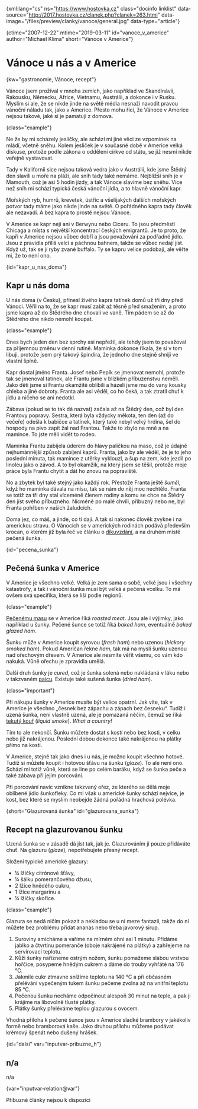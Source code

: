 
{xml:lang="cs" ns="https://www.hostovka.cz" class="docinfo linklist" data-source="http://2017.hostovka.cz/clanek.php?clanek=263.html" data-image="/files/preview/clanky/vanoce/general.jpg" data-type="article"}

{ctime="2007-12-22" mtime="2019-03-11" id="vanoce\_v\_americe" author="Michael Klíma" short="Vánoce v Americe"}

# Vánoce u nás a v Americe

<!-- generated attribute kw by user_udpatekw.sh on 2020-05-07, do not edit -->

{kw="gastronomie, Vánoce, recept"}

Vánoce jsem prožíval v mnoha zemích, jako například ve Skandinávii, Rakousku, Německu, Africe, Vietnamu, Austrálii, a dokonce i v Rusku. Myslím si ale, že se nikde jinde na světě média nesnaží navodit pravou vánoční náladu tak, jako v Americe. Přesto mohu říci, že Vánoce v Americe nejsou takové, jaké si je pamatuji z domova.

{class="example"}

Ne že by mi scházely jesličky, ale schází mi jiné věci ze vzpomínek na mládí, včetně sněhu. Kolem jesliček je v současné době v Americe velká diskuse, protože podle zákona o oddělení církve od státu, se již nesmí nikde veřejně vystavovat.

Tady v Kalifornii sice nejsou taková vedra jako v Austrálii, kde jsme Štědrý den slavili u moře na pláži, ale sníh tady také nemáme. Nejbližší sníh je v Mamouth, což je asi 5 hodin jízdy, a tak Vánoce slavíme bez sněhu. Více než sníh mi schází typická česká vánoční jídla, a to hlavně vánoční kapr.

Mořských ryb, humrů, krevetek, ústřic a všelijakých dalších mořských potvor tady máme jako nikde jinde na světě. O pořádného kapra tady člověk ale nezavadí. A bez kapra to prostě nejsou Vánoce.

V Americe se kapr nejí ani v Berwynu nebo Ciceru. To jsou předměstí Chicaga a místa s největší koncentrací českých emigrantů. Je to proto, že kapři v Americe nejsou vůbec dobří a jsou považováni za podřadné jídlo. Jsou z pravidla příliš velcí a páchnou bahnem, takže se vůbec nedají jíst. Když už, tak se jí ryby zvané buffalo. Ty se kapru velice podobají, ale věřte mi, že to není ono.

{id="kapr\_u\_nas_doma"}

## Kapr u nás doma

U nás doma (v Česku), přinesl živého kapra tatínek domů už tři dny před Vánoci. Věřil na to, že se kapr musí zabít až těsně před smažením, a proto jsme kapra až do Štědrého dne chovali ve vaně. Tím pádem se až do Štědrého dne nikdo nemohl koupat.

{class="example"}

Dnes bych jeden den bez sprchy asi nepřežil, ale tehdy jsem to považoval za příjemnou změnu v denní rutině. Maminka dokonce říkala, že si v tom libuji, protože jsem prý takový špindíra, že jednoho dne stejně shniji ve vlastní špíně.

Kapr dostal jméno Franta. Josef nebo Pepík se jmenovat nemohl, protože tak se jmenoval tatínek, ale Frantu jsme v blízkém příbuzenstvu neměli. Jako děti jsme si Frantu okamžitě oblíbili a házeli jsme mu do vany kousky chleba a jiné dobroty. Franta ale asi věděl, co ho čeká, a tak ztratil chuť k jídlu a ničeho se ani nedotkl.

Zábava (pokud se to tak dá nazvat) začala až na Štědrý den, což byl den Frantovy popravy. Sestra, která byla vždycky měkota, ten den (až do večeře) odešla k babičce a tatínek, který také nebyl velký hrdina, šel do hospody na pivo zapít žal nad Frantou. Takže to zbylo na mně a na mamince. To jste měli vidět to rodeo.

Maminka Frantu zabíjela úderem do hlavy paličkou na maso, což je údajně nejhumánnější způsob zabíjení kaprů. Franta, jako by ale věděl, že je to jeho poslední minuta, tak mamince z utěrky vyklouzl, a šup na zem, kde jezdil po linoleu jako o závod. A to byl okamžik, na který jsem se těšil, protože moje práce byla Frantu chytit a dát ho znovu na popraviště.

No a zbytek byl také stejný jako každý rok. Přestože Franta ještě _šuměl_, když ho maminka dávala na mísu, tak se nám do něj moc nechtělo. Franta se totiž za tři dny stal víceméně členem rodiny a komu se chce na Štědrý den jíst svého příbuzného. Nicméně po malé chvíli, příbuzný nebo ne, byl Franta pohřben v našich žaludcích.

Doma jez, co máš, a jinde, co ti dají. A tak si nakonec člověk zvykne i na americkou stravu. O Vánocích se v amerických rodinách podává především krocan, o kterém již byla řeč ve článku o [díkuvzdání][1], a na druhém místě pečená šunka.

{id="pecena_sunka"}

## Pečená šunka v Americe

V Americe je všechno velké. Velká je zem sama o sobě, velké jsou i všechny katastrofy, a tak i vánoční šunka musí být velká a pečená vcelku. To má ovšem svá specifika, která se liší podle regionů.

{class="example"}

[Pečenému masu][2] se v Americe říká _roasted meat_. Jsou ale i výjimky, jako například u šunky. Pečené šunce se totiž říká _baked ham_, eventuálně _baked glazed ham_.

Šunku může v Americe koupit syrovou (_fresh ham_) nebo uzenou (_hickory smoked ham_). Pokud Američan řekne _ham_, tak má na mysli šunku uzenou nad ořechovým dřevem. V Americe ale nesmíte věřit všemu, co vám kdo nakuká. Vůně ořechu je zpravidla umělá.

Další druh šunky je _cured_, což je šunka solená nebo nakládaná v láku nebo v takzvaném [pajcu][3]. Existuje také sušená šunka (_dried ham_).

{class="important"}

Při nákupu šunky v Americe musíte být velice opatrní. Jak víte, tak v Americe je všechno „česnek bez zápachu a zápach bez česneku“. Tudíž i uzená šunka, není vlastně uzená, ale je pomazaná něčím, čemuž se říká [tekutý kouř][4] (_liquid smoke_). _What a country!_

Tím to ale nekončí. Šunku můžete dostat s kostí nebo bez kosti, v celku nebo již nakrájenou. Poslední dobou dokonce také nakrájenou na plátky přímo na kosti.

V Americe, stejně tak jako dnes i u nás, je možno koupit všechno hotové. Tudíž si můžete koupit i hotovou šťávu na šunku (_glaze_). To ale není ono. Schází mi totiž vůně, která se line po celém baráku, když se šunka peče a také zábava při jejím porcování.

Při porcování navíc vznikne takzvaný ořez, ze kterého se dělá moje oblíbené jídlo šunkofleky. Co mi však u americké šunky schází nejvíce, je kost, bez které se myslím neobejde žádná pořádná hrachová polévka.

{short="Glazurovaná šunka" id="glazurovana_sunka"}

## Recept na glazurovanou šunku

Uzená šunka se v zásadě dá jíst tak, jak je. Glazurováním jí pouze přidáváte chuť. Na glazuru (_glaze_), nepotřebujete přesný recept.

Složení typické americké glazury:

  * ¼ lžičky citrónové šťávy,
  * ¼ šálku pomerančového džusu,
  * 2 lžíce hnědého cukru,
  * 1 lžíce margarinu a
  * ¼ lžičky skořice.

{class="example"}

Glazura se nedá ničím pokazit a nekladou se u ní meze fantazii, takže do ní můžete bez problému přidat ananas nebo třeba javorový sirup.

  1. Suroviny smícháme a vaříme na mírném ohni asi 1 minutu. Přidáme jablko a čtvrtinu pomeranče (oboje nakrájené na plátky) a zahřejeme na servírovací teplotu.
  2. Kůži šunky nařízneme ostrým nožem, šunku pomažeme slabou vrstvou hořčice, posypeme hnědým cukrem a dáme do trouby vyhřáté na 176 °C.
  3. Jakmile cukr ztmavne snížíme teplotu na 140 °C a při občasném přelévání vypečeným tukem šunku pečeme zvolna až na vnitřní teplotu 85 °C.
  4. Pečenou šunku necháme odpočinout alespoň 30 minut na teple, a pak ji krájíme na libovolně tlusté plátky.
  5. Plátky šunky přeléváme teplou glazurou s ovocem.

Vhodná příloha k pečené šunce jsou v Americe sladké brambory v jakékoliv formě nebo bramborová kaše. Jako druhou přílohu můžeme podávat krémový špenát nebo dušený hrášek.

{id="dalsi" var="inputvar-pribuzne_h"}

## n/a

n/a

{var="inputvar-relation@var"}

Příbuzné články nejsou k dispozici

 [1]: /thanksgiving
 [2]: /peceni
 [3]: /duseni#marinada
 [4]: /liquid_smoke

